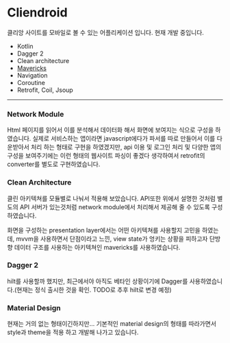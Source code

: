 # Cliendroid
클리앙 사이트를 모바일로 볼 수 있는 어플리케이션 입니다.
현재 개발 중입니다.

* Kotlin
* Dagger 2
* Clean architecture
* [Mavericks](https://airbnb.io/mavericks/#/)
* Navigation
* Coroutine
* Retrofit, Coil, Jsoup
---
### Network Module
Html 페이지를 읽어서 이를 분석해서 데이터화 해서 화면에 보여지는 식으로 구성을 하였습니다.
실제로 서비스하는 앱이라면  javascript에다가 파서를 따로 만들어서 이를 다운받아서 처리 하는 형태로 구현을 하였겠지만, api 이용 및 로그인 처리 및 다양한 앱의 구성을 보여주기에는 이런 형태의 웹사이트 파싱이 좋겠다 생각하여서 retrofit의 converter를 별도로 구현하였습니다.

### Clean Architecture
클린 아키텍쳐를 모듈별로 나눠서 적용해 보았습니다.
API또한 위에서 설명한 것처럼 별도의 API 서버가 있는것처럼 network module에서 처리해서 제공해 줄 수 있도록 구성 하였습니다.

화면을 구성하는 presentation layer에서는 어떤 아키텍쳐를 사용할지 고민을 하였는데, mvvm을 사용하면서 단점이라고 느낀, view state가 엉키는 상황을 피하고자   단방향 데이터 구조를 사용하는 아키텍쳐인 mavericks를 사용하였습니다.

### Dagger 2
hilt를 사용할까 했지만, 최근에서야 아직도 베타인 상황이기에 Dagger를 사용하였습니다.(현재는 정식 출시한 것을 확인. TODO로 추후 hilt로 변경 예정)

### Material Design
현재는 거의 없는 형태이긴하지만… 기본적인 material design의 형태를 따라가면서 style과 theme을 적용 하고 개발해 나가고 있습니다.
